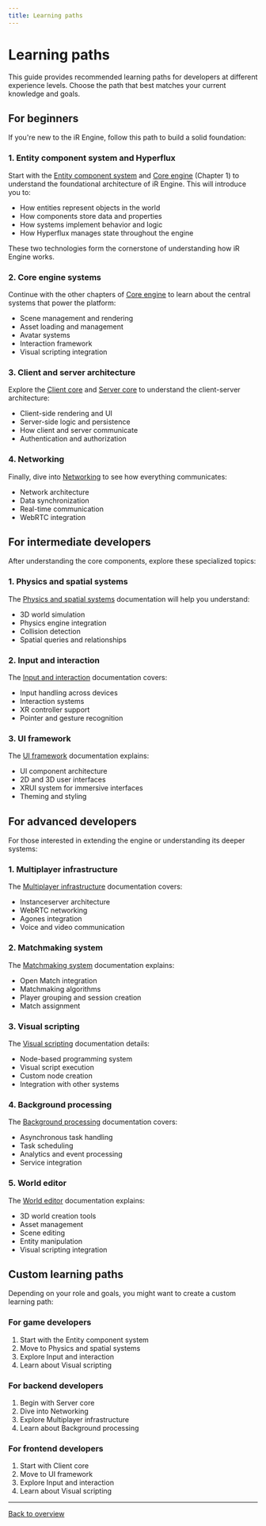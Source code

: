```yaml
---
title: Learning paths
---
```


# Learning paths

This guide provides recommended learning paths for developers at different experience levels. Choose the path that best matches your current knowledge and goals.

## For beginners

If you're new to the iR Engine, follow this path to build a solid foundation:

### 1. Entity component system and Hyperflux

Start with the [Entity component system](./02-entity-component-system/index.md) and [Core engine](./01-core-engine/index.md) (Chapter 1) to understand the foundational architecture of iR Engine. This will introduce you to:

- How entities represent objects in the world
- How components store data and properties
- How systems implement behavior and logic
- How Hyperflux manages state throughout the engine

These two technologies form the cornerstone of understanding how iR Engine works.

### 2. Core engine systems

Continue with the other chapters of [Core engine](./01-core-engine/index.md) to learn about the central systems that power the platform:

- Scene management and rendering
- Asset loading and management
- Avatar systems
- Interaction framework
- Visual scripting integration

### 3. Client and server architecture

Explore the [Client core](./04-client-core/index.md) and [Server core](./05-server-core/index.md) to understand the client-server architecture:

- Client-side rendering and UI
- Server-side logic and persistence
- How client and server communicate
- Authentication and authorization

### 4. Networking

Finally, dive into [Networking](./03-networking/index.md) to see how everything communicates:

- Network architecture
- Data synchronization
- Real-time communication
- WebRTC integration

## For intermediate developers

After understanding the core components, explore these specialized topics:

### 1. Physics and spatial systems

The [Physics and spatial systems](./06-physics-and-spatial-systems/index.md) documentation will help you understand:

- 3D world simulation
- Physics engine integration
- Collision detection
- Spatial queries and relationships

### 2. Input and interaction

The [Input and interaction](./07-input-and-interaction/index.md) documentation covers:

- Input handling across devices
- Interaction systems
- XR controller support
- Pointer and gesture recognition

### 3. UI framework

The [UI framework](./08-ui-framework/index.md) documentation explains:

- UI component architecture
- 2D and 3D user interfaces
- XRUI system for immersive interfaces
- Theming and styling

## For advanced developers

For those interested in extending the engine or understanding its deeper systems:

### 1. Multiplayer infrastructure

The [Multiplayer infrastructure](./11-multiplayer-infrastructure/index.md) documentation covers:

- Instanceserver architecture
- WebRTC networking
- Agones integration
- Voice and video communication

### 2. Matchmaking system

The [Matchmaking system](./12-matchmaking-system/index.md) documentation explains:

- Open Match integration
- Matchmaking algorithms
- Player grouping and session creation
- Match assignment

### 3. Visual scripting

The [Visual scripting](./09-visual-scripting/index.md) documentation details:

- Node-based programming system
- Visual script execution
- Custom node creation
- Integration with other systems

### 4. Background processing

The [Background processing](./13-background-processing/index.md) documentation covers:

- Asynchronous task handling
- Task scheduling
- Analytics and event processing
- Service integration

### 5. World editor

The [World editor](./10-world-editor/index.md) documentation explains:

- 3D world creation tools
- Asset management
- Scene editing
- Entity manipulation
- Visual scripting integration

## Custom learning paths

Depending on your role and goals, you might want to create a custom learning path:

### For game developers

1. Start with the Entity component system
2. Move to Physics and spatial systems
3. Explore Input and interaction
4. Learn about Visual scripting

### For backend developers

1. Begin with Server core
2. Dive into Networking
3. Explore Multiplayer infrastructure
4. Learn about Background processing

### For frontend developers

1. Start with Client core
2. Move to UI framework
3. Explore Input and interaction
4. Learn about Visual scripting

---

[Back to overview](./home.md)
